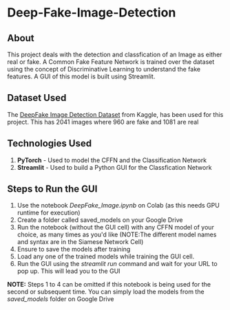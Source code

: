# Deep-Fake-Image-Detection

## About
This project deals with the detection and classfication of an Image as either real or fake. A Common Fake Feature Network is trained over the dataset using the concept of Discriminative Learning to understand the fake features. A GUI of this model is built using Streamlit.

## Dataset Used
The [DeepFake Image Detection Dataset](https://www.kaggle.com/ciplab/real-and-fake-face-detection) from Kaggle, has been used for this project. This has 2041 images where 960 are fake and 1081 are real

## Technologies Used
1. **PyTorch** - Used to model the CFFN and the Classification Network
2. **Streamlit** - Used to build a Python GUI for the Classfication Network

## Steps to Run the GUI
1. Use the notebook _DeepFake_Image.ipynb_ on Colab (as this needs GPU runtime for execution)
2. Create a folder called saved_models on your Google Drive
3. Run the notebook (without the GUI cell) with any CFFN model of your choice, as many times as you'd like (NOTE:The different model names and syntax are in the Siamese Network Cell)
4. Ensure to save the models after training
5. Load any one of the trained models while training the GUI cell. 
6. Run the GUI using the _streamlit run_ command and wait for your URL to pop up. This will lead you to the GUI

**NOTE:** Steps 1 to 4 can be omitted if this notebook is being used for the second or subsequent time. You can simply load the models from the _saved_models_ folder on Google Drive
